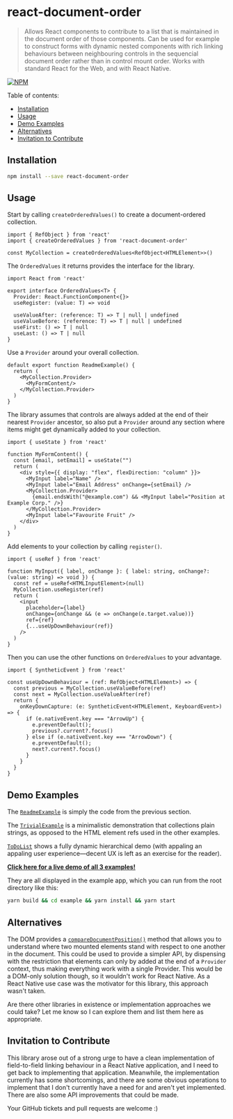 # react-document-order

> Allows React components to contribute to a list that is maintained in the document order of those components. Can be used for example to construct forms with dynamic nested components with rich linking behaviours between neighbouring controls in the sequencial document order rather than in control mount order. Works with standard React for the Web, and with React Native.

[![NPM](https://img.shields.io/npm/v/react-document-order.svg)](https://www.npmjs.com/package/react-document-order)


Table of contents:

- [Installation](#installation)
- [Usage](#usage)
- [Demo Examples](#demo-examples)
- [Alternatives](#alternatives)
- [Invitation to Contribute](#invitation-to-contribute)


## Installation

```bash
npm install --save react-document-order
```


## Usage

Start by calling `createOrderedValues()` to create a document-ordered collection.

```tsx
import { RefObject } from 'react'
import { createOrderedValues } from 'react-document-order'

const MyCollection = createOrderedValues<RefObject<HTMLElement>>()
```

The `OrderedValues` it returns provides the interface for the library.

```tsx
import React from 'react'

export interface OrderedValues<T> {
  Provider: React.FunctionComponent<{}>
  useRegister: (value: T) => void

  useValueAfter: (reference: T) => T | null | undefined
  useValueBefore: (reference: T) => T | null | undefined
  useFirst: () => T | null
  useLast: () => T | null
}
```

Use a `Provider` around your overall collection.

```tsx
default export function ReadmeExample() {
  return (
    <MyCollection.Provider>
      <MyFormContent/>
    </MyCollection.Provider>
  )
}
```

The library assumes that controls are always added at the end of their nearest `Provider` ancestor,
so also put a `Provider` around any section where items might get dynamically added to your collection.

```tsx
import { useState } from 'react'

function MyFormContent() {
  const [email, setEmail] = useState("")
  return (
    <div style={{ display: "flex", flexDirection: "column" }}>
      <MyInput label="Name" />
      <MyInput label="Email Address" onChange={setEmail} />
      <MyCollection.Provider>
        {email.endsWith("@example.com") && <MyInput label="Position at Example Corp." />}
      </MyCollection.Provider>
      <MyInput label="Favourite Fruit" />
    </div>
  )
}
```

Add elements to your collection by calling `register()`.

```tsx
import { useRef } from 'react'

function MyInput({ label, onChange }: { label: string, onChange?: (value: string) => void }) {
  const ref = useRef<HTMLInputElement>(null)
  MyCollection.useRegister(ref)
  return (
    <input
      placeholder={label}
      onChange={onChange && (e => onChange(e.target.value))}
      ref={ref}
      {...useUpDownBehaviour(ref)}
    />
  )
}
```

Then you can use the other functions on `OrderedValues` to your advantage.

```tsx
import { SyntheticEvent } from 'react'

const useUpDownBehaviour = (ref: RefObject<HTMLElement>) => {
  const previous = MyCollection.useValueBefore(ref)
  const next = MyCollection.useValueAfter(ref)
  return {
    onKeyDownCapture: (e: SyntheticEvent<HTMLElement, KeyboardEvent>) => {
      if (e.nativeEvent.key === "ArrowUp") {
        e.preventDefault();
        previous?.current?.focus()
      } else if (e.nativeEvent.key === "ArrowDown") {
        e.preventDefault();
        next?.current?.focus()
      }
    }
  }
}
```


## Demo Examples

The [`ReadmeExample`](example/src/ReadmeExample.tsx) is simply the code from the previous section.

The [`TrivialExample`](example/src/TrivialExample.tsx) is a minimalistic demonstration that collections plain strings, as opposed to the HTML element refs used in the other examples.

[`ToDoList`](example/src/ToDoList.tsx) shows a fully dynamic hierarchical demo (with appaling an appaling user experience—decent UX is left as an exercise for the reader).

[**Click here for a live demo of all 3 examples!**](https://barnardb.github.io/react-document-order)

They are all displayed in the example app, which you can run from the root directory like this:

```bash
yarn build && cd example && yarn install && yarn start
```


## Alternatives

The DOM provides a [`compareDocumentPosition()`](https://developer.mozilla.org/en-US/docs/Web/API/Node/compareDocumentPosition) method that allows you to understand where two mounted elements
stand with respect to one another in the document. This could be used to provide a simpler API, by dispensing
with the restriction that elements can only by added at the end of a `Provider` context, thus making everything
work with a single Provider. This would be a DOM-only solution though, so it wouldn't work for React Native.
As a React Native use case was the motivator for this library, this approach wasn't taken.

Are there other libraries in existence or implementation approaches we could take?
Let me know so I can explore them and list them here as appropriate.


## Invitation to Contribute

This library arose out of a strong urge to have a clean implementation of field-to-field linking behaviour
in a React Native application, and I need to get back to implementing that application. Meanwhile, the
implementation currently has some shortcomings, and there are some obvious operations to implement that
I don't currently have a need for and aren't yet implemented. There are also some API improvements that could be made.

Your GitHub tickets and pull requests are welcome :)

